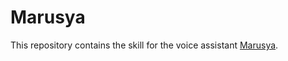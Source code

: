 # Marusya
This repository contains the skill for the voice assistant [Marusya](https://marusia.mail.ru/).
